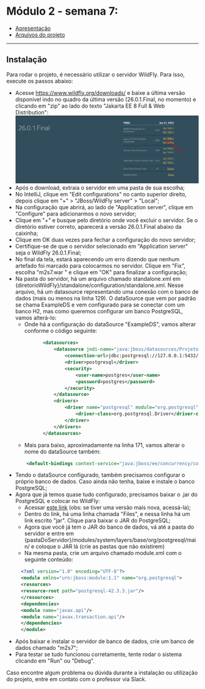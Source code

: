 # Módulo 2 - semana 7:

- [Apresentação](https://docs.google.com/presentation/d/1LqYjvJL0MTyKrj0LNlT0iZxmgj3ZVEk8B9t1V6Kr4XQ)
- [Arquivos do projeto](src/main/java/projeto)

---

## Instalação

Para rodar o projeto, é necessário utilizar o servidor WildFly. 
Para isso, execute os passos abaixo:
- Acesse https://www.wildfly.org/downloads/ e baixe a última versão 
disponível indo no quadro da última versão (26.0.1.Final, no momento) 
e clicando em "zip" ao lado do texto "Jakarta EE 8 Full & Web Distribution":
![img.png](src/main/resources/wildfly-download.png)
- Após o download, extraia o servidor em uma pasta de sua escolha;
- No IntelliJ, clique em "Edit configurations" no canto superior direito, 
depois clique em "+" > "JBoss/WildFly server" > "Local";
- Na configuração que abrirá, ao lado de "Application server", clique em "Configure" para adicionarmos o novo servidor;
- Clique em "+" e busque pelo diretório onde você excluir o servidor. Se o diretório estiver correto, aparecerá a versão 26.0.1.Final abaixo da caixinha;
- Clique em OK duas vezes para fechar a configuração do novo servidor;
- Certifique-se de que o servidor selecionado em "Application server" seja o WildFly 26.0.1.Final;
- No final da tela, estará aparecendo um erro dizendo que nenhum artefado foi marcado para colocarmos no servidor. 
Clique em "Fix", escolha "m2s7.war " e clique em "OK" para finalizar a configuração;
- Na pasta do servidor, há um arquivo chamado standalone.xml em {diretorioWildFly}/standalone/configuration/standalone.xml. Nesse arquivo, há um datasource representando uma conexão com o banco de dados (mais ou menos na linha 129). 
O dataSource que vem por padrão se chama ExampleDS e vem configurado para se conectar com um banco H2, mas como queremos configurar um banco PostgreSQL, vamos alterá-lo:
  - Onde há a configuração do dataSource "ExampleDS", vamos alterar conforme o código seguinte:
  ```xml
            <datasources>
                <datasource jndi-name="java:jboss/datasources/ProjetoDS" pool-name="ProjetoDS" enabled="true" use-java-context="true" statistics-enabled="true">
                    <connection-url>jdbc:postgresql://127.0.0.1:5432/m2s7</connection-url>
                    <driver>postgresql</driver>
                    <security>
                        <user-name>postgres</user-name>
                        <password>postgres</password>
                    </security>
                </datasource>
                <drivers>
                    <driver name="postgresql" module="org.postgresql">
                        <driver-class>org.postgresql.Driver</driver-class>
                    </driver>
                </drivers>
            </datasources>
  ```
  - Mais para baixo, aproximadamente na linha 171, vamos alterar o nome do dataSource também:
  ```xml
      <default-bindings context-service="java:jboss/ee/concurrency/context/default" datasource="java:jboss/datasources/ProjetoDS" managed-executor-service="java:jboss/ee/concurrency/executor/default" managed-scheduled-executor-service="java:jboss/ee/concurrency/scheduler/default" managed-thread-factory="java:jboss/ee/concurrency/factory/default"/>
  ```
- Tendo o dataSource configurado, também precisamos configurar o próprio banco de dados. Caso ainda não tenha, baixe e instale o banco PostgreSQL;
- Agora que já temos quase tudo configurado, precisamos baixar o .jar do PostgreSQL e colocar no WildFly:
  - Acessar [este link](https://mvnrepository.com/artifact/org.postgresql/postgresql/42.3.3) (obs: se tiver uma versão mais nova, acessá-la);
  - Dentro do link, há uma linha chamada "Files", e nessa linha há um link escrito "jar". Clique para baixar o JAR do PostgreSQL;
  - Agora que você já tem o JAR do banco de dados, vá até a pasta do servidor e entre em {pastaDoServidor}/modules/system/layers/base/org/postgresql/main/ e coloque o JAR lá (crie as pastas que não existirem)
  - Na mesma pasta, crie um arquivo chamado module.xml com o seguinte conteúdo:
  ```xml
    <?xml version="1.0" encoding="UTF-8"?>
    <module xmlns="urn:jboss:module:1.1" name="org.postgresql">
    <resources>
    <resource-root path="postgresql-42.3.3.jar"/>
    </resources>
    <dependencies>
    <module name="javax.api"/>
    <module name="javax.transaction.api"/>
    </dependencies>
    </module>
  ```
- Após baixar e instalar o servidor de banco de dados, crie um banco de dados chamado "m2s7";
- Para testar se tudo funcionou corretamente, tente rodar o sistema clicando em "Run" ou "Debug".

Caso encontre algum problema ou dúvida durante a instalação ou utilização do projeto, entre em contato com o professor via Slack.

